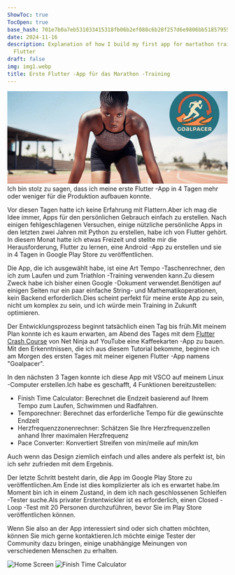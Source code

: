 ```yaml
---
ShowToc: true
TocOpen: true
base_hash: 701e7b0a7eb531033415318fb06b2ef088c6b28f257d6e9806bb51857955934b
date: 2024-11-16
description: Explanation of how I build my first app for martathon training using
  Flutter
draft: false
img: img1.webp
title: Erste Flutter -App für das Marathon -Training
---
```


![header-image](img1.webp)
Ich bin stolz zu sagen, dass ich meine erste Flutter -App in 4 Tagen mehr oder weniger für die Produktion aufbauen konnte.

Vor diesen Tagen hatte ich keine Erfahrung mit Flattern.Aber ich mag die Idee immer, Apps für den persönlichen Gebrauch einfach zu erstellen.
Nach einigen fehlgeschlagenen Versuchen, einige nützliche persönliche Apps in den letzten zwei Jahren mit Python zu erstellen, habe ich von Flutter gehört.
In diesem Monat hatte ich etwas Freizeit und stellte mir die Herausforderung, Flutter zu lernen, eine Android -App zu erstellen und sie in 4 Tagen in Google Play Store zu veröffentlichen.

Die App, die ich ausgewählt habe, ist eine Art Tempo -Taschenrechner, den ich zum Laufen und zum Triathlon -Training verwenden kann.Zu diesem Zweck habe ich bisher einen Google -Dokument verwendet.Benötigen auf einigen Seiten nur ein paar einfache String- und Mathematikoperationen, kein Backend erforderlich.Dies scheint perfekt für meine erste App zu sein, nicht um komplex zu sein, und ich würde mein Training in Zukunft optimieren.

Der Entwicklungsprozess beginnt tatsächlich einen Tag bis früh.Mit meinem Plan konnte ich es kaum erwarten, am Abend des Tages mit dem [Flutter Crash Course](https://youtu.be/j_rCDc_X-k8?si=OqmFujJvhpzCYK5O) von Net Ninja auf YouTube eine Kaffeekarten -App zu bauen.
Mit den Erkenntnissen, die ich aus diesem Tutorial bekomme, beginne ich am Morgen des ersten Tages mit meiner eigenen Flutter -App namens "Goalpacer".

In den nächsten 3 Tagen konnte ich diese App mit VSCO auf meinem Linux -Computer erstellen.Ich habe es geschafft, 4 Funktionen bereitzustellen:

- Finish Time Calculator: Berechnet die Endzeit basierend auf Ihrem Tempo zum Laufen, Schwimmen und Radfahren.
- Temporechner: Berechnet das erforderliche Tempo für die gewünschte Endzeit
- Herzfrequenzzonenrechner: Schätzen Sie Ihre Herzfrequenzzellen anhand Ihrer maximalen Herzfrequenz
- Pace Converter: Konvertiert Streifen von min/meile auf min/km

Auch wenn das Design ziemlich einfach und alles andere als perfekt ist, bin ich sehr zufrieden mit dem Ergebnis.

Der letzte Schritt besteht darin, die App im Google Play Store zu veröffentlichen.Am Ende ist dies komplizierter als ich es erwartet habe.Im Moment bin ich in einem Zustand, in dem ich nach geschlossenen Schleifen -Tester suche.Als privater Erstentwickler ist es erforderlich, einen Closed -Loop -Test mit 20 Personen durchzuführen, bevor Sie im Play Store veröffentlichen können.

Wenn Sie also an der App interessiert sind oder sich chatten möchten, können Sie mich gerne kontaktieren.Ich möchte einige Tester der Community dazu bringen, einige unabhängige Meinungen von verschiedenen Menschen zu erhalten.


![Home Screen](https://dev-to-uploads.s3.amazonaws.com/uploads/articles/1wxmur6qdkg6rch09i0e.png)
![Finish Time Calculator](https://dev-to-uploads.s3.amazonaws.com/uploads/articles/06ixfkec9wzsxvg1xvbb.png)